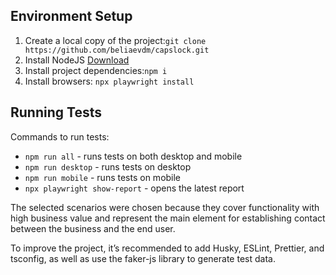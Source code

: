 ## Environment Setup

1. Create a local copy of the project:`git clone https://github.com/beliaevdm/capslock.git`
2. Install NodeJS [Download](https://nodejs.org/en)
3. Install project dependencies:`npm i`
4. Install browsers: `npx playwright install`

## Running Tests

Commands to run tests:

-   `npm run all` - runs tests on both desktop and mobile
-   `npm run desktop` - runs tests on desktop
-   `npm run mobile` - runs tests on mobile
-   `npx playwright show-report` - opens the latest report

The selected scenarios were chosen because they cover functionality with high business value and represent the main element for establishing contact between the business and the end user.

To improve the project, it’s recommended to add Husky, ESLint, Prettier, and tsconfig, as well as use the faker-js library to generate test data.
